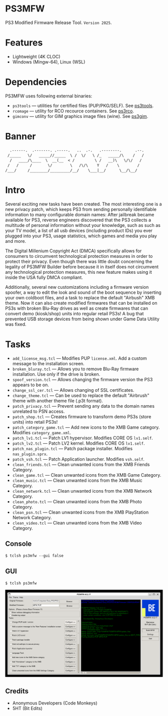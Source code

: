 PS3MFW
======

PS3 Modified Firmware Release Tool. `Version 2025`.

# Features

* Lightweight (4K CLOC)
* Windows (Mingw-64), Linux (WSL)

# Dependencies

PS3MFW uses following external binaries:

* `ps3tools` — utilities for certified files (PUP/PKG/SELF). See <a href="https://github.com/BitEdits/ps3tools">ps3tools</a>.
* `rcomage` — utility for RCO recource containers. See <a href="https://github.com/BitEdits/ps3rco">ps3rco</a>.
* `gimconv` — utility for GIM graphics image files (wine). See <a href="https://github.com/BitEdits/ps3gim">ps3gim</a>.

# Banner

```
  .------.  .-------. .-----.   ..  .-.   .--------.      .--.
 /_____   \/   _____//_____  \ /  \/   \ /_   _____/\    /   /
  /   ____/\____  \  __(__  < /         \ /   __)\   \/\/   / 
 /   /     /       \/        \   /\/\    Y   /    \        /  
/___/     /________/_________/__/    \___|__/      \__/\__/   
```

# Intro

Several exciting new tasks have been created. The most interesting one is a new privacy patch,
which keeps PS3 from sending personally identifiable information to many configurable domain
names: After jailbreak became available for PS3, reverse engineers discovered that the PS3
collects a multitude of personal information without your knowledge, such as such as your
TV model, a list of all usb devices (including product IDs) you ever plugged into your PS3,
usage statistics, which games and media you play and more.

The Digital Millenium Copyright Act (DMCA) specifically allows for consumers to circumvent
technological protection measures in order to protect their privacy. Even though there was
little doubt concerning the legality of PS3MFW Builder before because it in itself does not
circumvent any technological protection measures, this new feature makes using it inside the
USA fully DMCA compliant.

Additionally, several new customizations including a firmware version spoofer, a way to
edit the look and sound of the boot sequence by inserting your own coldboot files, and a
task to replace the default "Airbush" XMB theme. Now it can also create modified firmwares
that can be installed on PS3s with broken Blu-Ray drives as well as create firmwares that
can convert demo (kiosk/shop) units into regular retail PS3s! A bug that prevented USB
storage devices from being shown under Game Data Utility was fixed.

# Tasks

* `add_license_msg.tcl` — Modifies PUP `license.xml`. Add a custom message to the installation screen.
* `broken_bluray.tcl` — Allows you to remove Blu-Ray firmware installation. Use only if the drive is broken.
* `spoof_version.tcl` — Allows changing the firmware version the PS3 appears to be on.
* `change_ssl_cer.tcl` — Allows changing of SSL certificates.
* `change_theme.tcl` — Can be used to replace the default "Airbrush" theme with another theme file (.p3t format).
* `patch_privacy.tcl` — Prevent sending any data to the domain names unrelated to PSN access.
* `patch_shop.tcl` — Creates firmware to transform demo PS3s (store units) into retail PS3s!
* `patch_category_game.tcl` — Add new icons to the XMB Game category. Modifies `category_game.xml`.
* `patch_lv1.tcl` — Patch LV1 hypervisor. Modifies CORE OS `lv1.self`.
* `patch_lv2.tcl` — Patch LV2 kernel. Modifies CORE OS `lv1.self`.
* `patch_nas_plugin.tcl` — Patch package installer. Modifies `nas_plugin.sprx`.
* `patch_vsh.tcl` — Patch Application launcher. Modifies `vsh.self`.
* `clean_friends.tcl` — Clean unwanted icons from the XMB Friends Category.
* `clean_game.tcl` — Clean unwanted icons from the XMB Game Category.
* `clean_music.tcl` — Clean unwanted icons from the XMB Music Category.
* `clean_network.tcl` — Clean unwanted icons from the XMB Network Category.
* `clean_photo.tcl` — Clean unwanted icons from the XMB Photo Category.
* `clean_psn.tcl` — Clean unwanted icons from the XMB PlayStation Network Category.
* `clean_video.tcl` — Clean unwanted icons from the XMB Video Category.

Console
-------

```
$ tclsh ps3mfw --gui false
```

GUI
---

```
$ tclsh ps3mfw
```

![image](images/ps3mfw.png)

Credits
-------

* Anonymous Developers (Code Monkeys)
* 5HT (Bit Edits)
